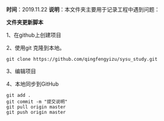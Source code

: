 **时间**：2019.11.22
**说明**：本文件夹主要用于记录工程中遇到问题：



**文件夹更新脚本**

1、在github上创建项目

2、使用git 克隆到本地。

    git clone https://github.com/qingfengyizu/sysu_study.git



3、编辑项目


4、本地同步到GitHub

	git add . 
	git commit -m "提交说明"
	git pull origin master
	git push origin master